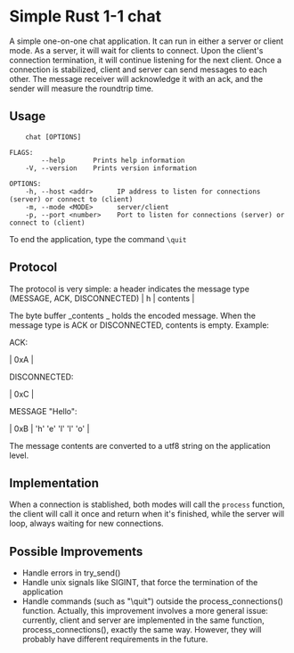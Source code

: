 # Simple Rust 1-1 chat

A simple one-on-one chat application. It can run in either a server or client mode. As a server, it will wait for clients to connect. Upon the client's connection termination, it will continue listening for the next client.
Once a connection is stabilized, client and server can send messages to each other. The message receiver will acknowledge it with an ack, and the sender will measure the roundtrip time.

## Usage
``` 
    chat [OPTIONS]

FLAGS:
        --help       Prints help information
    -V, --version    Prints version information

OPTIONS:
    -h, --host <addr>      IP address to listen for connections (server) or connect to (client)
    -m, --mode <MODE>      server/client
    -p, --port <number>    Port to listen for connections (server) or connect to (client)
```

To end the application, type the command `\quit`

## Protocol

The protocol is very simple: a header indicates the message type (MESSAGE, ACK, DISCONNECTED)
| h | contents |

The byte buffer _contents _ holds the encoded message. When the message type is ACK or DISCONNECTED, contents is empty. Example:

ACK:

| 0xA |

DISCONNECTED:

| 0xC |

MESSAGE "Hello":

| 0xB | 'h' 'e' 'l' 'l' 'o' |

The message contents are converted to a utf8 string on the application level.

## Implementation
When a connection is stablished, both modes will call the `process` function, the client will call it once and return when it's finished, while the server will loop, always waiting for new connections.




## Possible Improvements
- Handle errors in try_send()
- Handle unix signals like SIGINT, that force the termination of the application
- Handle commands (such as "\quit") outside the process_connections() function. Actually, this improvement involves a more general issue: currently, client and server are implemented in the same function, process_connections(), exactly the same way. However, they will probably have different requirements in the future.

